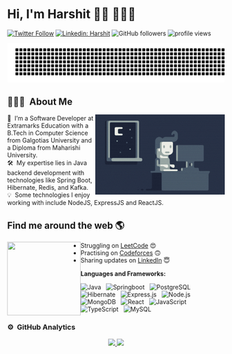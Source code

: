# Hi, I'm Harshit 👋🏾 👩🏾‍💻

[![Twitter Follow](https://img.shields.io/twitter/follow/HarshitMaurya_?label=Follow)](https://twitter.com/intent/follow?screen_name=HarshitMaurya_)
[![Linkedin: Harshit](https://img.shields.io/badge/-Harshit-blue?style=flat-square&logo=Linkedin&logoColor=white&link=https://www.linkedin.com/in/harshitmaurya/)](https://www.linkedin.com/in/harshitmaurya/)
![GitHub followers](https://img.shields.io/github/followers/rockharshitmaurya?label=Follow&style=social)
<img alt = "profile views" src="https://komarev.com/ghpvc/?username=rockharshitmaurya&color=brightgreen"> 

![gitartwork](gitartwork.svg)

## 👨🏻‍💻 &nbsp;About Me

<img alt="Night Coding" src="https://raw.githubusercontent.com/AVS1508/AVS1508/master/assets/Night-Coding.gif" align="right"/>

💼 &nbsp;I’m a Software Developer at Extramarks Education with a B.Tech in Computer Science from Galgotias University and a Diploma from Maharishi University.\
🛠️ &nbsp;My expertise lies in Java backend development with technologies like Spring Boot, Hibernate, Redis, and Kafka.\
💡 &nbsp;Some technologies I enjoy working with include NodeJS, ExpressJS and ReactJS.




## Find me around the web 🌎 <a href="https://www.linkedin.com/in/harshitmaurya/">
<img align="left" width="170" height="170" src="https://github.com/rockharshitmaurya/rockharshitmaurya/assets/46915044/28385714-4931-4c90-95bf-909711a8468d"></a>
- Struggling on <a href="https://www.leetcode.com/HarshitMaurya/">LeetCode</a> 😍
- Practising on <a href="https://codeforces.com/profile/harshit_maurya">Codeforces</a> 🙃
- Sharing updates on <a href="https://www.linkedin.com/in/harshitmaurya/">LinkedIn</a> 😇

**Languages and Frameworks:** 

![Java](https://img.shields.io/badge/Java-black?logo=openjdk&style=social)&nbsp;&nbsp;
![Springboot](https://img.shields.io/badge/SpringBoot-black?logo=spring&style=social)&nbsp;&nbsp;
![PostgreSQL](https://img.shields.io/badge/-PostgreSQL-black?logo=PostgreSQL&style=social)&nbsp;&nbsp;
![Hibernate](https://img.shields.io/badge/-Hibernate-black?logo=hibernate&style=social)&nbsp;&nbsp;
![Express.js](https://img.shields.io/badge/Express.js-black?logo=express&style=social)&nbsp;&nbsp;
![Node.js](https://img.shields.io/badge/Node.js-black?logo=node.js&style=social)&nbsp;&nbsp;
![MongoDB](https://img.shields.io/badge/MongoDB-black?logo=mongodb&style=social)&nbsp;&nbsp;
![React](https://img.shields.io/badge/React-black?logo=react&style=social)&nbsp;&nbsp;
![JavaScript](https://img.shields.io/badge/-JavaScript-black?logo=javascript&style=social)&nbsp;&nbsp;
![TypeScript](https://img.shields.io/badge/-TypeScript-black?logo=typescript&style=social)&nbsp;&nbsp;
![MySQL](https://img.shields.io/badge/-MySQL-black?logo=mysql&style=social)&nbsp;&nbsp;



### ⚙️ &nbsp;GitHub Analytics

<p align="center">
<a href="https://github.com/rockharshitmaurya">
  <img height="180em" src="https://github-readme-stats-eight-theta.vercel.app/api?username=rockharshitmaurya&show_icons=true&theme=gotham&include_all_commits=true&count_private=true"/>
  <img height="180em" src="https://github-readme-stats-eight-theta.vercel.app/api/top-langs/?username=rockharshitmaurya&layout=compact&langs_count=8&theme=gotham"/>
</a>
</p>

